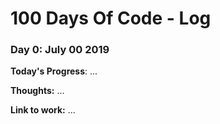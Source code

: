 # 100 Days Of Code - Log

### Day 0: July 00 2019

**Today's Progress**: ...

**Thoughts:** ...

**Link to work:** ...

